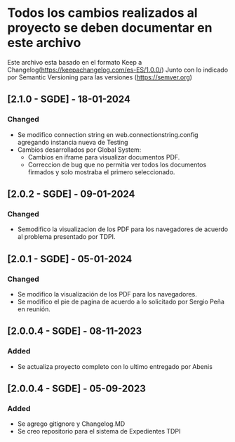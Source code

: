 # Todos los cambios realizados al proyecto se deben documentar en este archivo

Este archivo esta basado en el formato Keep a Changelog(https://keepachangelog.com/es-ES/1.0.0/)
Junto con lo indicado por Semantic Versioning para las versiones (https://semver.org)

## [2.1.0 - SGDE] - 18-01-2024

### Changed

- Se modifico connection string en web.connectionstring.config agregando instancia nueva de Testing
- Cambios desarrollados por Global System:
  - Cambios en iframe para visualizar documentos PDF.
  - Correccion de bug que no permitia ver todos los documentos firmados y solo mostraba el primero seleccionado.

## [2.0.2 - SGDE] - 09-01-2024

### Changed

- Semodifico la visualizacion de los PDF para los navegadores de acuerdo al problema presentado por TDPI.

## [2.0.1 - SGDE] - 05-01-2024

### Changed

- Se modifico la visualización de los PDF para los navegadores.
- Se modifico el pie de pagina de acuerdo a lo solicitado por Sergio Peña en reunión.

## [2.0.0.4 - SGDE] - 08-11-2023

### Added

- Se actualiza proyecto completo con lo ultimo entregado por Abenis

## [2.0.0.4 - SGDE] - 05-09-2023

### Added

- Se agrego gitignore y Changelog.MD
- Se creo repositorio para el sistema de Expedientes TDPI
